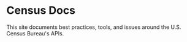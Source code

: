 # Census Docs

This site documents best practices, tools, and issues around the U.S. Census Bureau's APIs.

